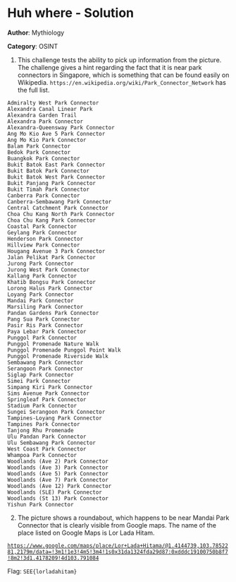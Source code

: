 # Huh where - Solution

**Author**: Mythiology

**Category**: OSINT

1. This challenge tests the ability to pick up information from the picture. The challenge gives a hint regarding the fact that it is near park connectors in Singapore, which is something that can be found easily on Wikipedia. `https://en.wikipedia.org/wiki/Park_Connector_Network` has the full list.

```text
Admiralty West Park Connector
Alexandra Canal Linear Park
Alexandra Garden Trail
Alexandra Park Connector
Alexandra-Queensway Park Connector
Ang Mo Kio Ave 5 Park Connector
Ang Mo Kio Park Connector
Balam Park Connector
Bedok Park Connector
Buangkok Park Connector
Bukit Batok East Park Connector
Bukit Batok Park Connector
Bukit Batok West Park Connector
Bukit Panjang Park Connector
Bukit Timah Park Connector
Canberra Park Connector
Canberra-Sembawang Park Connector
Central Catchment Park Connector
Choa Chu Kang North Park Connector
Choa Chu Kang Park Connector
Coastal Park Connector
Geylang Park Connector
Henderson Park Connector
Hillview Park Connector
Hougang Avenue 3 Park Connector
Jalan Pelikat Park Connector
Jurong Park Connector
Jurong West Park Connector
Kallang Park Connector
Khatib Bongsu Park Connector
Lorong Halus Park Connector
Loyang Park Connector
Mandai Park Connector
Marsiling Park Connector
Pandan Gardens Park Connector
Pang Sua Park Connector
Pasir Ris Park Connector
Paya Lebar Park Connector
Punggol Park Connector
Punggol Promenade Nature Walk
Punggol Promenade Punggol Point Walk
Punggol Promenade Riverside Walk
Sembawang Park Connector
Serangoon Park Connector
Siglap Park Connector
Simei Park Connector
Simpang Kiri Park Connector
Sims Avenue Park Connector
Springleaf Park Connector
Stadium Park Connector
Sungei Serangoon Park Connector
Tampines-Loyang Park Connector
Tampines Park Connector
Tanjong Rhu Promenade
Ulu Pandan Park Connector
Ulu Sembawang Park Connector
West Coast Park Connector
Whampoa Park Connector
Woodlands (Ave 2) Park Connector
Woodlands (Ave 3) Park Connector
Woodlands (Ave 5) Park Connector
Woodlands (Ave 7) Park Connector
Woodlands (Ave 12) Park Connector
Woodlands (SLE) Park Connector
Woodlands (St 13) Park Connector
Yishun Park Connector
```
2. The picture shows a roundabout, which happens to be near Mandai Park Connector that is clearly visible from Google maps. The name of the place listed on Google Maps is Lor Lada Hitam.

[`https://www.google.com/maps/place/Lor+Lada+Hitama/@1.4144739,103.7852281,2179m/data=!3m1!1e3!4m5!3m4!1s0x31da1324fda29d87:0xdddc19100750b8f7!8m2!3d1.4178209!4d103.791084`
](https://www.google.com/maps/place/Lor+Lada+Hitam/@1.4180061,103.7909628,19.5z/data=!4m5!3m4!1s0x31da1324fda29d87:0xdddc19100750b8f7!8m2!3d1.4178209!4d103.791084
)

Flag: `SEE{lorladahitam}`
